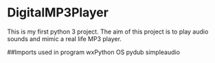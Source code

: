 # DigitalMP3Player
This is my first python 3 project. The aim of this project is to play audio sounds and mimic a real life MP3 player.

##Imports used in program
wxPython
OS
pydub
simpleaudio
